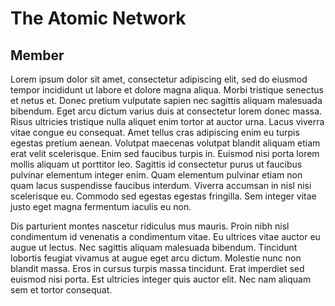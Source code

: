 # The Atomic Network
## Member

Lorem ipsum dolor sit amet, consectetur adipiscing elit, sed do eiusmod tempor incididunt ut labore et dolore magna aliqua. Morbi tristique senectus et netus et. Donec pretium vulputate sapien nec sagittis aliquam malesuada bibendum. Eget arcu dictum varius duis at consectetur lorem donec massa. Risus ultricies tristique nulla aliquet enim tortor at auctor urna. Lacus viverra vitae congue eu consequat. Amet tellus cras adipiscing enim eu turpis egestas pretium aenean. Volutpat maecenas volutpat blandit aliquam etiam erat velit scelerisque. Enim sed faucibus turpis in. Euismod nisi porta lorem mollis aliquam ut porttitor leo. Sagittis id consectetur purus ut faucibus pulvinar elementum integer enim. Quam elementum pulvinar etiam non quam lacus suspendisse faucibus interdum. Viverra accumsan in nisl nisi scelerisque eu. Commodo sed egestas egestas fringilla. Sem integer vitae justo eget magna fermentum iaculis eu non.

Dis parturient montes nascetur ridiculus mus mauris. Proin nibh nisl condimentum id venenatis a condimentum vitae. Eu ultrices vitae auctor eu augue ut lectus. Nec sagittis aliquam malesuada bibendum. Tincidunt lobortis feugiat vivamus at augue eget arcu dictum. Molestie nunc non blandit massa. Eros in cursus turpis massa tincidunt. Erat imperdiet sed euismod nisi porta. Est ultricies integer quis auctor elit. Nec nam aliquam sem et tortor consequat.
